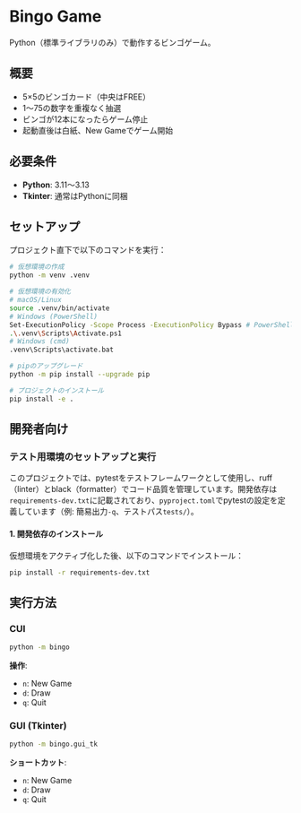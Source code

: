 # Bingo Game

Python（標準ライブラリのみ）で動作するビンゴゲーム。

## 概要
- 5×5のビンゴカード（中央はFREE）
- 1〜75の数字を重複なく抽選
- ビンゴが12本になったらゲーム停止
- 起動直後は白紙、New Gameでゲーム開始

## 必要条件
- **Python**: 3.11〜3.13
- **Tkinter**: 通常はPythonに同梱

## セットアップ
プロジェクト直下で以下のコマンドを実行：

```bash
# 仮想環境の作成
python -m venv .venv

# 仮想環境の有効化
# macOS/Linux
source .venv/bin/activate
# Windows (PowerShell)
Set-ExecutionPolicy -Scope Process -ExecutionPolicy Bypass # PowerShellでスクリプト実行を許可（セッション終了でリセット）
.\.venv\Scripts\Activate.ps1
# Windows (cmd)
.venv\Scripts\activate.bat

# pipのアップグレード
python -m pip install --upgrade pip

# プロジェクトのインストール
pip install -e .
```

## 開発者向け

### テスト用環境のセットアップと実行
このプロジェクトでは、pytestをテストフレームワークとして使用し、ruff（linter）とblack（formatter）でコード品質を管理しています。開発依存は`requirements-dev.txt`に記載されており、`pyproject.toml`でpytestの設定を定義しています（例: 簡易出力`-q`、テストパス`tests/`）。

#### 1. 開発依存のインストール
仮想環境をアクティブ化した後、以下のコマンドでインストール：
```bash
pip install -r requirements-dev.txt
```


## 実行方法

### CUI
```bash
python -m bingo
```
**操作**:
- `n`: New Game
- `d`: Draw
- `q`: Quit

### GUI (Tkinter)
```bash
python -m bingo.gui_tk
```
**ショートカット**:
- `n`: New Game
- `d`: Draw
- `q`: Quit
